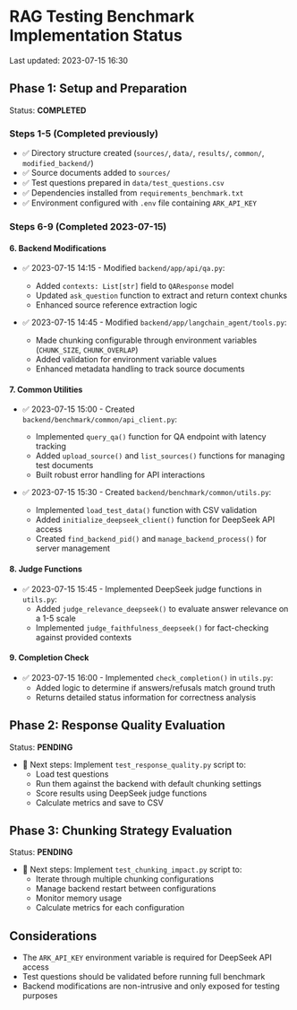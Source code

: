 # RAG Testing Benchmark Implementation Status
Last updated: 2023-07-15 16:30

## Phase 1: Setup and Preparation
Status: **COMPLETED**

### Steps 1-5 (Completed previously)
- ✅ Directory structure created (`sources/`, `data/`, `results/`, `common/`, `modified_backend/`)
- ✅ Source documents added to `sources/` 
- ✅ Test questions prepared in `data/test_questions.csv`
- ✅ Dependencies installed from `requirements_benchmark.txt`
- ✅ Environment configured with `.env` file containing `ARK_API_KEY`

### Steps 6-9 (Completed 2023-07-15)

#### 6. Backend Modifications
- ✅ 2023-07-15 14:15 - Modified `backend/app/api/qa.py`:
  - Added `contexts: List[str]` field to `QAResponse` model
  - Updated `ask_question` function to extract and return context chunks
  - Enhanced source reference extraction logic
  
- ✅ 2023-07-15 14:45 - Modified `backend/app/langchain_agent/tools.py`:
  - Made chunking configurable through environment variables (`CHUNK_SIZE`, `CHUNK_OVERLAP`)
  - Added validation for environment variable values
  - Enhanced metadata handling to track source documents

#### 7. Common Utilities
- ✅ 2023-07-15 15:00 - Created `backend/benchmark/common/api_client.py`:
  - Implemented `query_qa()` function for QA endpoint with latency tracking
  - Added `upload_source()` and `list_sources()` functions for managing test documents
  - Built robust error handling for API interactions

- ✅ 2023-07-15 15:30 - Created `backend/benchmark/common/utils.py`:
  - Implemented `load_test_data()` function with CSV validation
  - Added `initialize_deepseek_client()` function for DeepSeek API access
  - Created `find_backend_pid()` and `manage_backend_process()` for server management

#### 8. Judge Functions
- ✅ 2023-07-15 15:45 - Implemented DeepSeek judge functions in `utils.py`:
  - Added `judge_relevance_deepseek()` to evaluate answer relevance on a 1-5 scale
  - Implemented `judge_faithfulness_deepseek()` for fact-checking against provided contexts

#### 9. Completion Check
- ✅ 2023-07-15 16:00 - Implemented `check_completion()` in `utils.py`:
  - Added logic to determine if answers/refusals match ground truth
  - Returns detailed status information for correctness analysis

## Phase 2: Response Quality Evaluation
Status: **PENDING**

- 🔄 Next steps: Implement `test_response_quality.py` script to:
  - Load test questions
  - Run them against the backend with default chunking settings
  - Score results using DeepSeek judge functions
  - Calculate metrics and save to CSV

## Phase 3: Chunking Strategy Evaluation
Status: **PENDING**

- 🔄 Next steps: Implement `test_chunking_impact.py` script to:
  - Iterate through multiple chunking configurations
  - Manage backend restart between configurations
  - Monitor memory usage
  - Calculate metrics for each configuration

## Considerations

- The `ARK_API_KEY` environment variable is required for DeepSeek API access
- Test questions should be validated before running full benchmark
- Backend modifications are non-intrusive and only exposed for testing purposes 